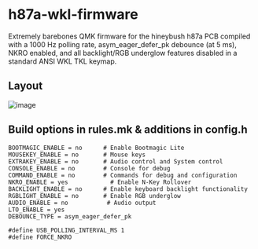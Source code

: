 # h87a-wkl-firmware
Extremely barebones QMK firmware for the hineybush h87a PCB compiled with a 1000 Hz polling rate, asym_eager_defer_pk debounce (at 5 ms), NKRO enabled, and all backlight/RGB underglow features disabled in a standard ANSI WKL TKL keymap.
## Layout
![image](https://user-images.githubusercontent.com/54309603/212494647-b715d43c-b0e2-4bf8-929f-fa52e53b7c6a.png)
## Build options in rules.mk & additions in config.h
```
BOOTMAGIC_ENABLE = no      # Enable Bootmagic Lite
MOUSEKEY_ENABLE = no       # Mouse keys
EXTRAKEY_ENABLE = no       # Audio control and System control
CONSOLE_ENABLE = no        # Console for debug
COMMAND_ENABLE = no        # Commands for debug and configuration
NKRO_ENABLE = yes            # Enable N-Key Rollover
BACKLIGHT_ENABLE = no      # Enable keyboard backlight functionality
RGBLIGHT_ENABLE = no       # Enable RGB underglow
AUDIO_ENABLE = no           # Audio output
LTO_ENABLE = yes
DEBOUNCE_TYPE = asym_eager_defer_pk
```
```
#define USB_POLLING_INTERVAL_MS 1
#define FORCE_NKRO
```

